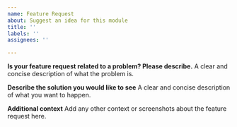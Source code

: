 ```yaml
---
name: Feature Request
about: Suggest an idea for this module
title: ''
labels: ''
assignees: ''

---
```


**Is your feature request related to a problem? Please describe.**
A clear and concise description of what the problem is.

**Describe the solution you would like to see**
A clear and concise description of what you want to happen.

**Additional context**
Add any other context or screenshots about the feature request here.
